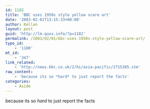 ```yaml
---
id: 1182
title: 'BBC uses 1950s style yellow scare art'
date: '2003-02-01T13:15:33+00:00'
author: Kellan
layout: post
guid: 'http://lm.quxx.info/?p=1182'
permalink: /2003/02/01/bbc-uses-1950s-style-yellow-scare-art/
typo_id:
    - '1180'
mt_id:
    - '347'
link_related:
    - 'http://news.bbc.co.uk/2/hi/asia-pacific/2715385.stm'
raw_content:
    - 'because its so *hard* to just report the facts'
categories:
    - Aside
---
```


because its so *hard* to just report the facts